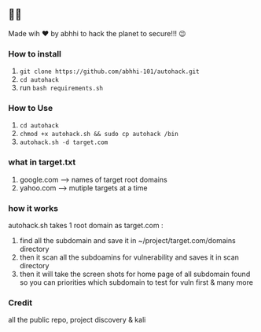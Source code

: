  👩‍💻
 --------------------
 Made wih ❤️ by abhhi 
 to
 hack the planet to secure!!! 😉
 
### How to install
1. ``git clone https://github.com/abhhi-101/autohack.git``
1. ``cd autohack``
1. run ``bash requirements.sh``

### How to Use
1. ``cd autohack``
2. ``chmod +x autohack.sh && sudo cp autohack /bin``
3. ``autohack.sh -d target.com``

### what in target.txt
1. google.com  --> names of target root domains
2. yahoo.com   --> mutiple targets at a time

### how it works
autohack.sh takes 1 root domain as target.com :
1. find all the subdomain and save it in ~/project/target.com/domains directory
2. then it scan all the subdoamins for vulnerability and saves it in scan directory
3. then it will take the screen shots for home page of all subdomain found so you can priorities which subdomain to test for vuln first
& many more

### Credit 
all the public repo, project discovery & kali

